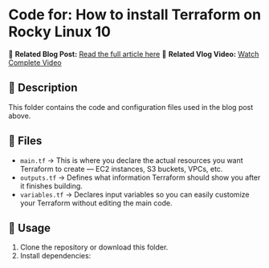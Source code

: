 # Code for: How to install Terraform on Rocky Linux 10

🔗 **Related Blog Post:** [Read the full article here](https://centlinux.com/install-terraform-on-rocky-linux-10/)
🔗 **Related Vlog Video:** [Watch Complete Video](https://youtu.be/ML2ftaJUR3M)

## 📌 Description
This folder contains the code and configuration files used in the blog post above.

## 📂 Files
- `main.tf` → This is where you declare the actual resources you want Terraform to create — EC2 instances, S3 buckets, VPCs, etc.
- `outputs.tf` → Defines what information Terraform should show you after it finishes building.
- `variables.tf` → Declares input variables so you can easily customize your Terraform without editing the main code.

## 🚀 Usage
1. Clone the repository or download this folder.
2. Install dependencies:
   ```Bash
